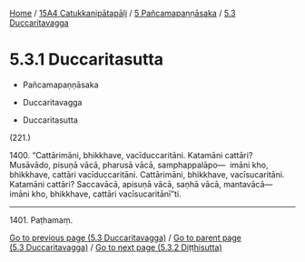 
[Home](/) / [15A4 Catukkanipātapāḷi](../../../15A4.md) / [5 Pañcamapaṇṇāsaka](../../5.md) / [5.3 Duccaritavagga](../5.3.md)

# 5.3.1 Duccaritasutta

* Pañcamapaṇṇāsaka

* Duccaritavagga

* Duccaritasutta

(221.)

1400\. “Cattārimāni, bhikkhave, vacīduccaritāni. Katamāni cattāri? Musāvādo, pisuṇā vācā, pharusā vācā, samphappalāpo—  imāni kho, bhikkhave, cattāri vacīduccaritāni. Cattārimāni, bhikkhave, vacīsucaritāni. Katamāni cattāri? Saccavācā, apisuṇā vācā, saṇhā vācā, mantavācā—  imāni kho, bhikkhave, cattāri vacīsucaritānī”ti.

---

1401\. Paṭhamaṃ.



[Go to previous page (5.3 Duccaritavagga)](../5.3.md) / [Go to parent page (5.3 Duccaritavagga)](../5.3.md) / [Go to next page (5.3.2 Diṭṭhisutta)](5.3.2.md)


